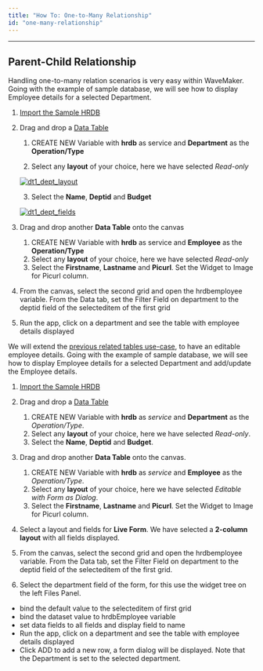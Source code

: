 ```yaml
---
title: "How To: One-to-Many Relationship"
id: "one-many-relationship"
---
```

---

## Parent-Child Relationship

Handling one-to-many relation scenarios is very easy within WaveMaker. Going with the example of sample database, we will see how to display Employee details for a selected Department. 

1. [Import the Sample HRDB](/learn/app-development/services/database-services/working-with-databases)

2. Drag and drop a [Data Table](/learn/app-development/services/database-services/working-with-databases)
    1. CREATE NEW Variable with **hrdb** as service and **Department** as the **Operation/Type** 
    

    2. Select any **layout** of your choice, here we have selected _Read-only_ 
    
    [![dt1_dept_layout](/learn/assets/dt1_dept_layout.png)](/learn/assets/dt1_dept_layout.png)

    3. Select the **Name**, **Deptid** and **Budget**

    [![dt1_dept_fields](/learn/assets/dt1_dept_fields.png)](/learn/assets/dt1_dept_fields.png)

3. Drag and drop another **Data Table** onto the canvas
    1. CREATE NEW Variable with **hrdb** as service and **Employee** as the **Operation/Type**
    2. Select any **layout** of your choice, here we have selected _Read-only_
    3. Select the **Firstname**, **Lastname** and **Picurl**. Set the Widget to Image for Picurl column.
4. From the canvas, select the second grid and open the hrdbemployee variable. From the Data tab, set the Filter Field on department to the deptid field of the selecteditem of the first grid 


5. Run the app, click on a department and see the table with employee details displayed

We will extend the [previous related tables use-case](/learn/one-many-relationship/#datatable), to have an editable employee details. Going with the example of sample database, we will see how to display Employee details for a selected Department and add/update the Employee details.

1. [Import the Sample HRDB](/learn/app-development/services/database-services/working-with-databases)

2. Drag and drop a [Data Table](/learn/app-development/services/database-services/working-with-databases)
    1. CREATE NEW Variable with **hrdb** as _service_ and **Department** as the _Operation/Type_.
    2. Select any **layout** of your choice, here we have selected _Read-only_.
    3. Select the **Name**, **Deptid** and **Budget**.
3. Drag and drop another **Data Table** onto the canvas.
    1. CREATE NEW Variable with **hrdb** as _service_ and **Employee** as the _Operation/Type_.
    2. Select any **layout** of your choice, here we have selected _Editable with Form as Dialog_.
    3. Select the **Firstname**, **Lastname** and **Picurl**. Set the Widget to Image for Picurl column.
4. Select a layout and fields for **Live Form**. We have selected a **2-column layout** with all fields displayed.
5. From the canvas, select the second grid and open the hrdbemployee variable. From the Data tab, set the Filter Field on department to the deptid field of the selecteditem of the first grid.
6. Select the department field of the form, for this use the widget tree on the left Files Panel.

- bind the default value to the selecteditem of first grid
- bind the dataset value to hrdbEmployee variable
- set data fields to all fields and display field to name
- Run the app, click on a department and see the table with employee details displayed
- Click ADD to add a new row, a form dialog will be displayed. Note that the Department is set to the selected department. 

